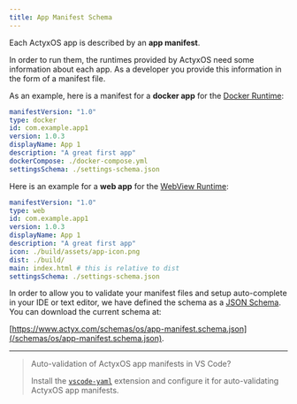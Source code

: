 ```yaml
---
title: App Manifest Schema
---
```


Each ActyxOS app is described by an **app manifest**.

In order to run them, the runtimes provided by ActyxOS need some information about each app. As a developer you provide this information in the form of a manifest file.

As an example, here is a manifest for a **docker app** for the [Docker Runtime](/os/docs/docker-runtime.html):

```yaml
manifestVersion: "1.0"
type: docker
id: com.example.app1
version: 1.0.3
displayName: App 1
description: "A great first app"
dockerCompose: ./docker-compose.yml
settingsSchema: ./settings-schema.json
```

Here is an example for a **web app** for the [WebView Runtime](/os/docs/webview-runtime.html):

```yaml
manifestVersion: "1.0"
type: web
id: com.example.app1
version: 1.0.3
displayName: App 1
description: "A great first app"
icon: ./build/assets/app-icon.png
dist: ./build/
main: index.html # this is relative to dist
settingsSchema: ./settings-schema.json
```


In order to allow you to validate your manifest files and setup auto-complete in your IDE or text editor, we have defined the schema as a [JSON Schema](https://json-schema.org/). You can download the current schema at:

[https://www.actyx.com/schemas/os/app-manifest.schema.json](/schemas/os/app-manifest.schema.json).

---

> Auto-validation of ActyxOS app manifests in VS Code?
>
> Install the [`vscode-yaml`](https://github.com/redhat-developer/vscode-yaml#associating-a-schema-to-a-glob-pattern-via-yamlschemas) extension and configure it for auto-validating ActyxOS app manifests.
